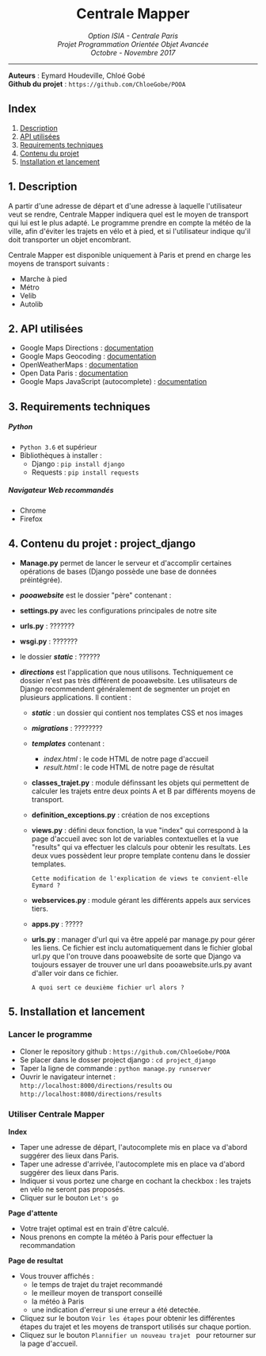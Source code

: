 <h1 align='center'> Centrale Mapper </h1>
<p align='center'>
<i>Option ISIA - Centrale Paris <br>
Projet Programmation Orientée Objet Avancée <br>
Octobre - Novembre 2017 <hr></i></p>

__Auteurs__ : Eymard Houdeville, Chloé Gobé <br>
__Github du projet__ : `https://github.com/ChloeGobe/POOA` 

## Index
1. [Description](#description)
2. [API utilisées](#api)
3. [Requirements techniques](#requirements)
4. [Contenu du projet](#arborescence)
5. [Installation et lancement](#installation)


## <a name="description"></a>1. Description
A partir d'une adresse de départ et d'une adresse à laquelle l'utilisateur veut se rendre, Centrale Mapper indiquera quel
est le moyen de transport qui lui est le plus adapté. Le programme prendre en compte la météo de la ville, afin d'éviter
les trajets en vélo et à pied, et si l'utilisateur indique qu'il doit transporter un objet encombrant.

Centrale Mapper est disponible uniquement à Paris et prend en charge les moyens de transport suivants :

* Marche à pied
* Métro
* Velib
* Autolib

## <a name="api"></a>2. API utilisées
- Google Maps Directions :  [documentation](https://developers.google.com/maps/documentation/directions/ "Title")  
- Google Maps Geocoding : [documentation](https://developers.google.com/maps/documentation/geocoding/ "Title")  
- OpenWeatherMaps : [documentation](http://openweathermap.org/current "Title") 
- Open Data Paris : [documentation](https://opendata.paris.fr/api/v1/documentation "Title") 
- Google Maps JavaScript (autocomplete) : [documentation](https://developers.google.com/maps/documentation/javascript/places-autocomplete)


## <a name="requirements"></a>3. Requirements techniques

##### Python
- `Python 3.6` et supérieur
- Bibliothèques à installer :
    - Django : `pip install django`
    - Requests : `pip install requests`

##### Navigateur Web recommandés
- Chrome
- Firefox

## 4. <a name="arborescence"></a>Contenu du projet : project_django


- **Manage.py** permet de lancer le serveur et d'accomplir certaines opérations de bases (Django possède une base de données préintégrée). <br>

-  **_pooawebsite_** est le dossier "père" contenant : 
  - **settings.py** avec les configurations principales de notre site
  - **urls.py**  : ???????
  - **wsgi.py** : ???????
  - le dossier **_static_** : ??????
  
- **_directions_** est l'application que nous utilisons. Techniquement ce dossier n'est pas très différent de pooawebsite. Les utilisateurs de Django recommendent généralement de segmenter un projet en plusieurs applications. Il contient :
	- **_static_** : un dossier qui contient nos templates CSS et nos images
  	- **_migrations_** : ????????
  	- **_templates_** contenant :
  		- *index.html* : le code HTML de notre page d'accueil
  		- *result.html* : le code HTML de notre page de résultat
   - **classes_trajet.py** : module définssant les objets qui permettent de calculer les trajets entre deux points A et B par différents moyens de transport.
  - **definition_exceptions.py** : création de nos exceptions
  - **views.py** : défini deux fonction, la vue "index" qui correspond à la page d'accueil avec son lot de variables contextuelles et la vue "results" qui va effectuer les clalculs pour obtenir les resultats. Les deux vues possèdent leur propre template contenu dans le dossier templates.

	~~~ 
	Cette modification de l'explication de views te convient-elle Eymard ?
	~~~
  
  - **webservices.py** : module gérant les différents appels aux services tiers.
  - **apps.py** : ?????
  - **urls.py** : manager d'url qui va être appelé par manage.py pour gérer les liens. Ce fichier est inclu automatiquement dans le fichier global url.py que l'on trouve dans pooawebsite de sorte que Django va toujours essayer de trouver une url dans pooawebsite.urls.py avant d'aller voir dans ce fichier. 

	~~~ 
	A quoi sert ce deuxième fichier url alors ?
	~~~



## <a name="installation"></a>5. Installation et lancement

### Lancer le programme
- Cloner le repository github :  `https://github.com/ChloeGobe/POOA` 
- Se placer dans le dosser project django : `cd project_django` 
- Taper la ligne de commande : `python manage.py runserver`
- Ouvrir le navigateur internet : `http://localhost:8000/directions/results` ou `http://localhost:8080/directions/results`

### Utiliser Centrale Mapper

**Index**

- Taper une adresse de départ, l'autocomplete mis en place va d'abord suggérer des lieux dans Paris.
- Taper une adresse d'arrivée, l'autocomplete mis en place va d'abord suggérer des lieux dans Paris.
- Indiquer si vous portez une charge en cochant la checkbox : les trajets en vélo ne seront pas proposés.
- Cliquer sur le bouton `Let's go`

**Page d'attente**

- Votre trajet optimal est en train d'être calculé. 
- Nous prenons en compte la météo à Paris pour effectuer la recommandation

**Page de resultat**

- Vous trouver affichés :
	- le temps de trajet du trajet recommandé 
	- le meilleur moyen de transport conseillé
	- la météo à Paris
	- une indication d'erreur si une erreur a été detectée.
- Cliquez sur le bouton `Voir les étapes` pour obtenir les différentes étapes du trajet et les moyens de transport utilisés sur chaque portion.
- Cliquez sur le bouton `Plannifier un nouveau trajet ` pour retourner sur la page d'accueil.
